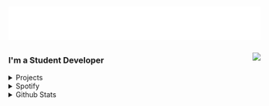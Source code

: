 <h1 align="left">
  <img src="https://raw.githubusercontent.com/Crispy-Cream/Crispy-Cream/fa9740a2eb21238f25347affa0d7eea58d335ff6/assets/CrispyHeader.svg" alt="Hi there, I'm Callum" />
</h1>

<a href="https://discord.com/users/455139054464270345">
  <img src="https://lanyard-profile-readme.vercel.app/api/455139054464270345?animated=true&borderRadius=30px" align="right" />
</a>


### I'm a Student Developer 

<details>
<summary>Projects</summary>
<br>

- [Projects](https://github.com/Crispy-Cream?tab=projects)
  - Vibe Discord Bot 
  - Personal Website
  - QOTD Discord Bot
  - Dreamers Network
  - Shandler
  - Github-API
  - And so much more.

<br><br>
</details>

<details>
<summary>Spotify</summary>
<br>

  
[![spotify-github-profile](https://spotify-github-profile.vercel.app/api/view?uid=tylermtexas&cover_image=true&theme=default)](https://github.com/kittinan/spotify-github-profile)
<br>
</details>

<details>
<summary>Github Stats</summary>
<br>

Image not working? [Reload page](https://github.com/Crispy-Cream).
![Metrics](https://metrics.lecoq.io/Crispy-Cream?template=classic&repositories.forks=true&base.community=0&base.repositories=0&isocalendar=1&languages=1&isocalendar.duration=half-year&languages.limit=8&languages.sections=most-used&languages.colors=github&languages.details=bytes-size%2C%20percentage&languages.threshold=0%25&languages.indepth=false&languages.categories=markup%2C%20programming&languages.recent.categories=markup%2C%20programming&languages.recent.load=300&languages.recent.days=14&config.timezone=America%2FChicago)

[image not working? Reload page.](https://github.com/Crispy-Cream)
 
<br><br>
</details>
